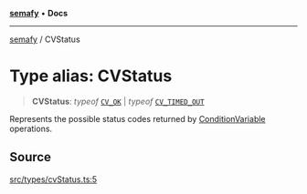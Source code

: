 [**semafy**](../README.md) • **Docs**

***

[semafy](../globals.md) / CVStatus

# Type alias: CVStatus

> **CVStatus**: *typeof* [`CV_OK`](../variables/CV_OK.md) \| *typeof* [`CV_TIMED_OUT`](../variables/CV_TIMED_OUT.md)

Represents the possible status codes
returned by [ConditionVariable](../classes/ConditionVariable.md) operations.

## Source

[src/types/cvStatus.ts:5](https://github.com/havelessbemore/semafy/blob/24a3ea8dcb70f91d58fc18f17dc96fd55aaef829/src/types/cvStatus.ts#L5)

